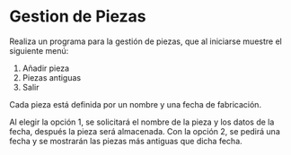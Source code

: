 # Gestion de Piezas

Realiza un programa para la gestión de piezas, que al iniciarse muestre el siguiente menú:

1. Añadir pieza
2. Piezas antiguas
3. Salir

Cada pieza está definida por un nombre y una fecha de fabricación.

Al elegir la opción 1, se solicitará el nombre de la pieza y los datos de la fecha, después la pieza será almacenada. Con la opción 2, se pedirá una fecha y se mostrarán las piezas más antiguas que dicha fecha.